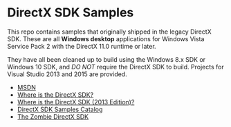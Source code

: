 # DirectX SDK Samples

This repo contains samples that originally shipped in the legacy DirectX SDK. These are all **Windows desktop** applications for Windows Vista Service Pack 2 with the DirectX 11.0 runtime or later.

They have all been cleaned up to build using the Windows 8.x SDK or Windows 10 SDK, and _DO NOT_ require the DirectX SDK to build. Projects for Visual Studio 2013 and 2015 are provided.

* [MSDN](https://msdn.microsoft.com/en-us/library/windows/desktop/ee663275.aspx)
* [Where is the DirectX SDK?](http://blogs.msdn.com/b/chuckw/archive/2012/03/22/where-is-the-directx-sdk.aspx)
* [Where is the DirectX SDK (2013 Edition)?](http://blogs.msdn.com/b/chuckw/archive/2013/07/01/where-is-the-directx-sdk-2013-edition.aspx)
* [DirectX SDK Samples Catalog](http://blogs.msdn.com/b/chuckw/archive/2013/09/20/directx-sdk-samples-catalog.aspx)
* [The Zombie DirectX SDK](https://blogs.msdn.microsoft.com/chuckw/2015/03/23/the-zombie-directx-sdk/)